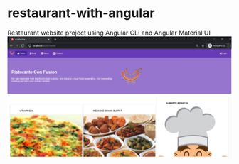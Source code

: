 # restaurant-with-angular
Restaurant website project using Angular CLI and Angular Material UI
![image](https://github.com/abhisheksat/restaurant-with-angular/blob/master/screenshot.JPG)
